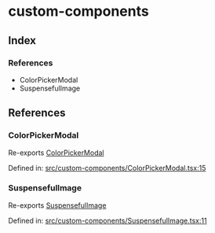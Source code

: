 # custom-components

## Index

### References

- ColorPickerModal
- SuspensefulImage

## References

### ColorPickerModal

Re-exports [ColorPickerModal](ColorPickerModal#colorpickermodal)

Defined in:  [src/custom-components/ColorPickerModal.tsx:15](https://github.com/SteamDeckHomebrew/decky-frontend-lib/blob/-/src/custom-components/ColorPickerModal.tsx#L15)

### SuspensefulImage

Re-exports [SuspensefulImage](SuspensefulImage#suspensefulimage)

Defined in:  [src/custom-components/SuspensefulImage.tsx:11](https://github.com/SteamDeckHomebrew/decky-frontend-lib/blob/-/src/custom-components/SuspensefulImage.tsx#L11)
